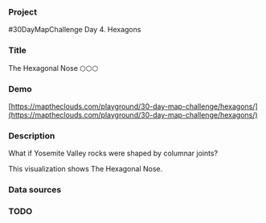 ### Project

#30DayMapChallenge Day 4. Hexagons

### Title

The Hexagonal Nose ⬡⬡⬡

### Demo

[https://maptheclouds.com/playground/30-day-map-challenge/hexagons/](https://maptheclouds.com/playground/30-day-map-challenge/hexagons/)

### Description

What if Yosemite Valley rocks were shaped by columnar joints?

This visualization shows The Hexagonal Nose.

### Data sources

### TODO
